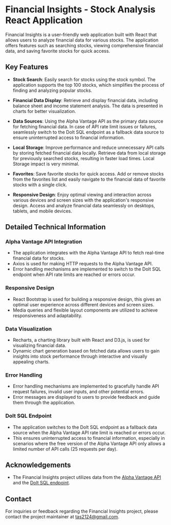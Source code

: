 # Financial Insights - Stock Analysis React Application

Financial Insights is a user-friendly web application built with React that allows users to analyze financial data for various stocks. The application offers features such as searching stocks, viewing comprehensive financial data, and saving favorite stocks for quick access.

## Key Features

- **Stock Search**: Easily search for stocks using the stock symbol. The application supports the top 100 stocks, which simplifies the process of finding and analyzing popular stocks.
  
- **Financial Data Display**: Retrieve and display financial data, including balance sheet and income statement analysis. The data is presented in charts  for better visualization.
  
- **Data Sources**: Using the Alpha Vantage API as the primary data source for fetching financial data. In case of API rate limit issues or failures, seamlessly switch to the Dolt SQL endpoint as a fallback data source to ensure uninterrupted access to financial information.
  
- **Local Storage**: Improve performance and reduce unnecessary API calls by storing fetched financial data locally. Retrieve data from local storage for previously searched stocks, resulting in faster load times. Local Storage impact is very minimal.
  
- **Favorites**: Save favorite stocks for quick access. Add or remove stocks from the favorites list and easily navigate to the financial data of favorite stocks with a single click.
  
- **Responsive Design**: Enjoy optimal viewing and interaction across various devices and screen sizes with the application's responsive design. Access and analyze financial data seamlessly on desktops, tablets, and mobile devices.

## Detailed Technical Information

### Alpha Vantage API Integration
- The application integrates with the Alpha Vantage API to fetch real-time financial data for stocks.
- Axios is used for making HTTP requests to the Alpha Vantage API.
- Error handling mechanisms are implemented to switch to the Dolt SQL endpoint when API rate limits are reached or errors occur.

### Responsive Design
- React Bootstrap is used for building a responsive design, this gives an optimal user experience across different devices and screen sizes.
- Media queries and flexible layout components are utilized to achieve responsiveness and adaptability.

### Data Visualization
- Recharts, a charting library built with React and D3.js, is used for visualizing financial data.
- Dynamic chart generation based on fetched data allows users to gain insights into stock performance through interactive and visually appealing charts.

### Error Handling
- Error handling mechanisms are implemented to gracefully handle API request failures, invalid user inputs, and other potential errors.
- Error messages are displayed to users to provide feedback and guide them through the application.

### Dolt SQL Endpoint
- The application switches to the Dolt SQL endpoint as a fallback data source when the Alpha Vantage API rate limit is reached or errors occur.
- This ensures uninterrupted access to financial information, especially in scenarios where the free version of the Alpha Vantage API only allows a limited number of API calls (25 requests per day).

## Acknowledgements

- The Financial Insights project utilizes data from the [Alpha Vantage API](https://www.alphavantage.co/) and the [Dolt SQL endpoint](https://www.dolthub.com/).

## Contact

For inquiries or feedback regarding the Financial Insights project, please contact the project maintainer at [tas2124@gmail.com](mailto:tas2124@gmail.com).